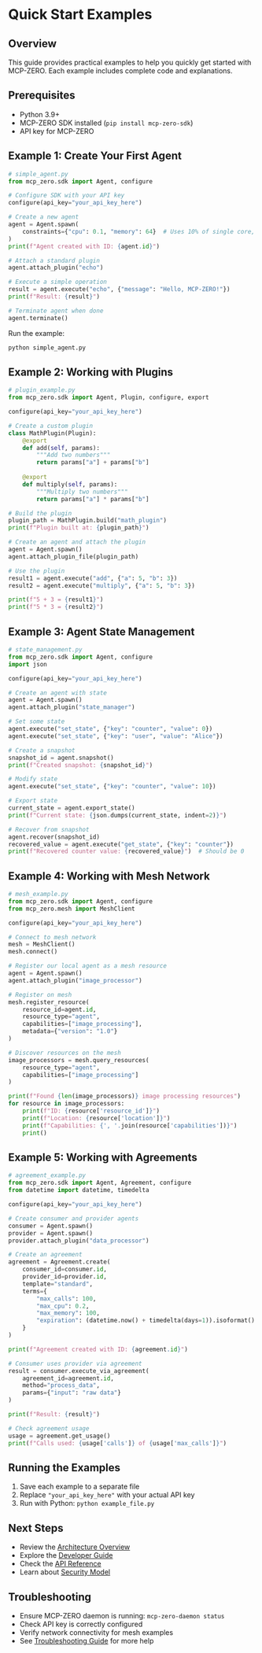 # Quick Start Examples

## Overview

This guide provides practical examples to help you quickly get started with MCP-ZERO. Each example includes complete code and explanations.

## Prerequisites

- Python 3.9+
- MCP-ZERO SDK installed (`pip install mcp-zero-sdk`)
- API key for MCP-ZERO

## Example 1: Create Your First Agent

```python
# simple_agent.py
from mcp_zero.sdk import Agent, configure

# Configure SDK with your API key
configure(api_key="your_api_key_here")

# Create a new agent
agent = Agent.spawn(
    constraints={"cpu": 0.1, "memory": 64}  # Uses 10% of single core, 64MB RAM
)
print(f"Agent created with ID: {agent.id}")

# Attach a standard plugin
agent.attach_plugin("echo")

# Execute a simple operation
result = agent.execute("echo", {"message": "Hello, MCP-ZERO!"})
print(f"Result: {result}")

# Terminate agent when done
agent.terminate()
```

Run the example:

```bash
python simple_agent.py
```

## Example 2: Working with Plugins

```python
# plugin_example.py
from mcp_zero.sdk import Agent, Plugin, configure, export

configure(api_key="your_api_key_here")

# Create a custom plugin
class MathPlugin(Plugin):
    @export
    def add(self, params):
        """Add two numbers"""
        return params["a"] + params["b"]
    
    @export
    def multiply(self, params):
        """Multiply two numbers"""
        return params["a"] * params["b"]

# Build the plugin
plugin_path = MathPlugin.build("math_plugin")
print(f"Plugin built at: {plugin_path}")

# Create an agent and attach the plugin
agent = Agent.spawn()
agent.attach_plugin_file(plugin_path)

# Use the plugin
result1 = agent.execute("add", {"a": 5, "b": 3})
result2 = agent.execute("multiply", {"a": 5, "b": 3})

print(f"5 + 3 = {result1}")
print(f"5 * 3 = {result2}")
```

## Example 3: Agent State Management

```python
# state_management.py
from mcp_zero.sdk import Agent, configure
import json

configure(api_key="your_api_key_here")

# Create an agent with state
agent = Agent.spawn()
agent.attach_plugin("state_manager")

# Set some state
agent.execute("set_state", {"key": "counter", "value": 0})
agent.execute("set_state", {"key": "user", "value": "Alice"})

# Create a snapshot
snapshot_id = agent.snapshot()
print(f"Created snapshot: {snapshot_id}")

# Modify state
agent.execute("set_state", {"key": "counter", "value": 10})

# Export state
current_state = agent.export_state()
print(f"Current state: {json.dumps(current_state, indent=2)}")

# Recover from snapshot
agent.recover(snapshot_id)
recovered_value = agent.execute("get_state", {"key": "counter"})
print(f"Recovered counter value: {recovered_value}")  # Should be 0
```

## Example 4: Working with Mesh Network

```python
# mesh_example.py
from mcp_zero.sdk import Agent, configure
from mcp_zero.mesh import MeshClient

configure(api_key="your_api_key_here")

# Connect to mesh network
mesh = MeshClient()
mesh.connect()

# Register our local agent as a mesh resource
agent = Agent.spawn()
agent.attach_plugin("image_processor")

# Register on mesh
mesh.register_resource(
    resource_id=agent.id,
    resource_type="agent",
    capabilities=["image_processing"],
    metadata={"version": "1.0"}
)

# Discover resources on the mesh
image_processors = mesh.query_resources(
    resource_type="agent",
    capabilities=["image_processing"]
)

print(f"Found {len(image_processors)} image processing resources")
for resource in image_processors:
    print(f"ID: {resource['resource_id']}")
    print(f"Location: {resource['location']}")
    print(f"Capabilities: {', '.join(resource['capabilities'])}")
    print()
```

## Example 5: Working with Agreements

```python
# agreement_example.py
from mcp_zero.sdk import Agent, Agreement, configure
from datetime import datetime, timedelta

configure(api_key="your_api_key_here")

# Create consumer and provider agents
consumer = Agent.spawn()
provider = Agent.spawn()
provider.attach_plugin("data_processor")

# Create an agreement
agreement = Agreement.create(
    consumer_id=consumer.id,
    provider_id=provider.id,
    template="standard",
    terms={
        "max_calls": 100,
        "max_cpu": 0.2,
        "max_memory": 100,
        "expiration": (datetime.now() + timedelta(days=1)).isoformat()
    }
)

print(f"Agreement created with ID: {agreement.id}")

# Consumer uses provider via agreement
result = consumer.execute_via_agreement(
    agreement_id=agreement.id,
    method="process_data",
    params={"input": "raw data"}
)

print(f"Result: {result}")

# Check agreement usage
usage = agreement.get_usage()
print(f"Calls used: {usage['calls']} of {usage['max_calls']}")
```

## Running the Examples

1. Save each example to a separate file
2. Replace `"your_api_key_here"` with your actual API key
3. Run with Python: `python example_file.py`

## Next Steps

- Review the [Architecture Overview](02_architecture_overview.md)
- Explore the [Developer Guide](03_developer_guide.md)
- Check the [API Reference](04_api_reference.md)
- Learn about [Security Model](17_security_model.md)

## Troubleshooting

- Ensure MCP-ZERO daemon is running: `mcp-zero-daemon status`
- Check API key is correctly configured
- Verify network connectivity for mesh examples
- See [Troubleshooting Guide](24_troubleshooting.md) for more help
